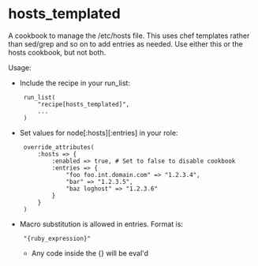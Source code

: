 # hosts_templated

A cookbook to manage the /etc/hosts file. This uses chef templates rather than
sed/grep and so on to add entries as needed. Use either this or the hosts
cookbook, but not both.

Usage:

 * Include the recipe in your run_list:

        run_list(
            "recipe[hosts_templated]",
            ...
        )

 * Set values for node[:hosts][:entries] in your role:

        override_attributes(
            :hosts => {
                :enabled => true, # Set to false to disable cookbook
                :entries => {
                    "foo foo.int.domain.com" => "1.2.3.4",
                    "bar" => "1.2.3.5",
                    "baz loghost" => "1.2.3.6"
                }
            }
        )

 * Macro substitution is allowed in entries. Format is:

        "{ruby_expression}"

   * Any code inside the {} will be eval'd

